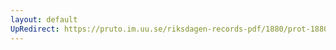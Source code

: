 ```yaml
---
layout: default
UpRedirect: https://pruto.im.uu.se/riksdagen-records-pdf/1880/prot-1880--ak--043/prot-1880--ak--043_024.pdf
---
```

